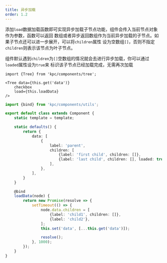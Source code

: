 ```yaml
---
title: 异步加载
order: 1.2
---
```


添加`load`数据加载函数即可实现异步加载子节点功能，组件会传入当前节点对象作为参数，函数可以返回
数组或者异步返回数组作为当前异步加载的子节点。如果子节点还可以进一步展开，可以将`children`属性
设为空数组`[]`，否则不指定`children`则表示该节点为叶子节点。

组件默认遇到`children`为`[]`空数组的情况就会去进行异步加载，你可以通过`loaded`属性设为`true`来
标识该子节点已经加载完成，无需再次加载

```vdt
import {Tree} from 'kpc/components/tree';

<Tree data={this.get('data')} 
    checkbox
    load={this.loadData}
/>
```

```ts
import {bind} from 'kpc/components/utils';

export default class extends Component {
    static template = template;

    static defaults() {
        return {
            data: [
                {
                    label: 'parent',
                    children: [
                        {label: 'first child', children: []},
                        {label: 'last child', children: [], loaded: true},
                    ],
                },
            ],
        }
    }

    @bind
    loadData(node) {
        return new Promise(resolve => {
            setTimeout(() => {
                node.data.children = [
                    {label: 'child1', children: []},
                    {label: 'child2'},
                ];
                this.set('data', [...this.get('data')]);

                resolve();
            }, 1000);
        });
    }
}
```
